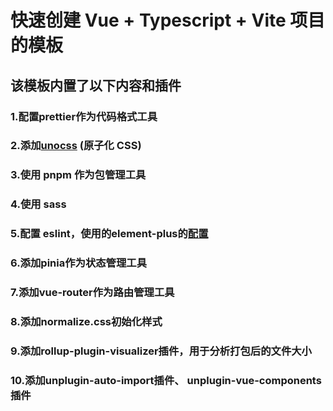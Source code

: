 # 快速创建 Vue + Typescript + Vite 项目的模板

## 该模板内置了以下内容和插件

### 1.配置prettier作为代码格式工具

### 2.添加[unocss](https://github.com/unocss/unocss) (原子化 CSS)

### 3.使用 pnpm 作为包管理工具

### 4.使用 sass

### 5.配置 eslint，使用的element-plus的[配置](https://github.com/element-plus/element-plus/blob/dev/internal/eslint-config/index.js)

### 6.添加pinia作为状态管理工具

### 7.添加vue-router作为路由管理工具

### 8.添加normalize.css初始化样式

### 9.添加rollup-plugin-visualizer插件，用于分析打包后的文件大小

### 10.添加unplugin-auto-import插件、 unplugin-vue-components插件
